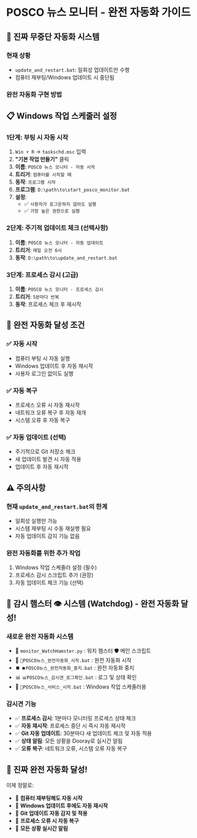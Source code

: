 # POSCO 뉴스 모니터 - 완전 자동화 가이드

## 🎯 **진짜 무중단 자동화 시스템**

### **현재 상황**
- `update_and_restart.bat`: 일회성 업데이트만 수행
- 컴퓨터 재부팅/Windows 업데이트 시 중단됨

### **완전 자동화 구현 방법**

## 📋 **Windows 작업 스케줄러 설정**

### **1단계: 부팅 시 자동 시작**
1. `Win + R` → `taskschd.msc` 입력
2. **"기본 작업 만들기"** 클릭
3. **이름**: `POSCO 뉴스 모니터 - 자동 시작`
4. **트리거**: `컴퓨터를 시작할 때`
5. **동작**: `프로그램 시작`
6. **프로그램**: `D:\path\to\start_posco_monitor.bat`
7. **설정**: 
   - ✅ `사용자가 로그온하지 않아도 실행`
   - ✅ `가장 높은 권한으로 실행`

### **2단계: 주기적 업데이트 체크 (선택사항)**
1. **이름**: `POSCO 뉴스 모니터 - 자동 업데이트`
2. **트리거**: `매일 오전 6시`
3. **동작**: `D:\path\to\update_and_restart.bat`

### **3단계: 프로세스 감시 (고급)**
1. **이름**: `POSCO 뉴스 모니터 - 프로세스 감시`
2. **트리거**: `5분마다 반복`
3. **동작**: 프로세스 체크 후 재시작

## 🚀 **완전 자동화 달성 조건**

### **✅ 자동 시작**
- 컴퓨터 부팅 시 자동 실행
- Windows 업데이트 후 자동 재시작
- 사용자 로그인 없이도 실행

### **✅ 자동 복구**
- 프로세스 오류 시 자동 재시작
- 네트워크 오류 복구 후 자동 재개
- 시스템 오류 후 자동 복구

### **✅ 자동 업데이트 (선택)**
- 주기적으로 Git 저장소 체크
- 새 업데이트 발견 시 자동 적용
- 업데이트 후 자동 재시작

## ⚠️ **주의사항**

### **현재 `update_and_restart.bat`의 한계**
- 일회성 실행만 가능
- 시스템 재부팅 시 수동 재실행 필요
- 자동 업데이트 감지 기능 없음

### **완전 자동화를 위한 추가 작업**
1. Windows 작업 스케줄러 설정 (필수)
2. 프로세스 감시 스크립트 추가 (권장)
3. 자동 업데이트 체크 기능 (선택)

## 🐹 **감시 햄스터 👁️ 시스템 (Watchdog) - 완전 자동화 달성!**

### **새로운 완전 자동화 시스템**
- 📁 `monitor_WatchHamster.py` : 워치 햄스터 🛡️ 메인 스크립트
- 🚀 `🚀POSCO뉴스_완전자동화_시작.bat` : 완전 자동화 시작
- ⏹️ `⏹️POSCO뉴스_완전자동화_중지.bat` : 완전 자동화 중지
- 📊 `📊POSCO뉴스_감시견_로그확인.bat` : 로그 및 상태 확인
- 🔧 `🔧POSCO뉴스_서비스_시작.bat` : Windows 작업 스케줄러용

### **감시견 기능**
- ✅ **프로세스 감시**: 1분마다 모니터링 프로세스 상태 체크
- ✅ **자동 재시작**: 프로세스 중단 시 즉시 자동 재시작
- ✅ **Git 자동 업데이트**: 30분마다 새 업데이트 체크 및 자동 적용
- ✅ **상태 알림**: 모든 상황을 Dooray로 실시간 알림
- ✅ **오류 복구**: 네트워크 오류, 시스템 오류 자동 복구

## 🎯 **진짜 완전 자동화 달성!**

이제 정말로:
- 🔄 **컴퓨터 재부팅해도 자동 시작**
- 🔄 **Windows 업데이트 후에도 자동 재시작**
- 🔄 **Git 업데이트 자동 감지 및 적용**
- 🔄 **프로세스 오류 시 자동 복구**
- 🔄 **모든 상황 실시간 알림**